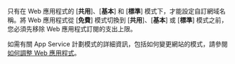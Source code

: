 只有在 Web 應用程式的 [**共用**]、[**基本**] 和 [**標準**] 模式下，才能設定自訂網域名稱。將 Web 應用程式從 [**免費**] 模式切換到 [**共用**]、[**基本**] 或 [**標準**] 模式之前，您必須先移除 Web 應用程式訂閱的支出上限。

如需有關 App Service 計劃模式的詳細資訊，包括如何變更網站的模式，請參閱[如何調整 Web 應用程式](../article/app-service-web/web-sites-scale.md)。

<!---HONumber=Oct15_HO3-->